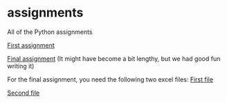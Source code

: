 # assignments
All of the Python assignments

[First assignment](https://github.com/RobertHamberg/assignments/blob/master/CV.md)

[Final assignment]() (It might have become a bit lengthy, but we had good fun writing it)

For the final assignment, you need the following two excel files:
[First file](https://github.com/RobertHamberg/assignments/blob/master/theme%20parks%20market%20shares.xlsx)

[Second file](https://github.com/RobertHamberg/assignments/blob/master/film%20studios%20market%20shares.xlsx)
